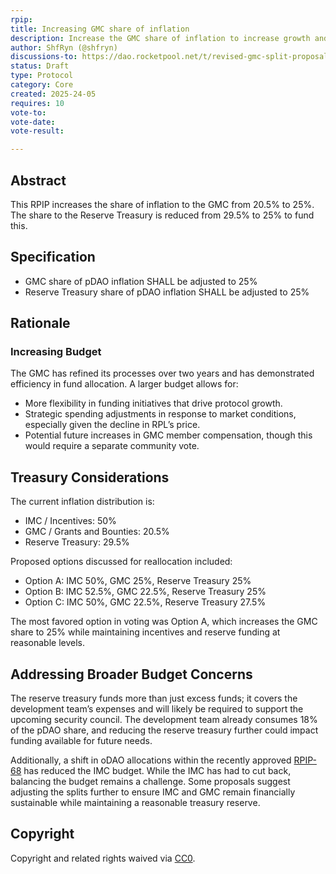 ```yaml
---
rpip: 
title: Increasing GMC share of inflation
description: Increase the GMC share of inflation to increase growth and efficiency
author: ShfRyn (@shfryn)
discussions-to: https://dao.rocketpool.net/t/revised-gmc-split-proposal/3430
status: Draft
type: Protocol
category: Core
created: 2025-24-05
requires: 10
vote-to:
vote-date:
vote-result:

---
```


## Abstract
This RPIP increases the share of inflation to the GMC from 20.5% to 25%. The share to the Reserve Treasury is reduced from 29.5% to 25% to fund this.

## Specification
- GMC share of pDAO inflation SHALL be adjusted to 25%
- Reserve Treasury share of pDAO inflation SHALL be adjusted to 25%

## Rationale

### Increasing Budget

The GMC has refined its processes over two years and has demonstrated efficiency in fund allocation. A larger budget allows for:
* More flexibility in funding initiatives that drive protocol growth.
* Strategic spending adjustments in response to market conditions, especially given the decline in RPL’s price.
* Potential future increases in GMC member compensation, though this would require a separate community vote.

## Treasury Considerations

The current inflation distribution is:
* IMC / Incentives: 50%
* GMC / Grants and Bounties: 20.5%
* Reserve Treasury: 29.5%

Proposed options discussed for reallocation included:
* Option A: IMC 50%, GMC 25%, Reserve Treasury 25%
* Option B: IMC 52.5%, GMC 22.5%, Reserve Treasury 25%
* Option C: IMC 50%, GMC 22.5%, Reserve Treasury 27.5%

The most favored option in voting was Option A, which increases the GMC share to 25% while maintaining incentives and reserve funding at reasonable levels.

## Addressing Broader Budget Concerns

The reserve treasury funds more than just excess funds; it covers the development team’s expenses and will likely be required to support the upcoming security council. The development team already consumes 18% of the pDAO share, and reducing the reserve treasury further could impact funding available for future needs.

Additionally, a shift in oDAO allocations within the recently approved [RPIP-68](https://rpips.rocketpool.net/RPIPs/RPIP-68) has reduced the IMC budget. While the IMC has had to cut back, balancing the budget remains a challenge. Some proposals suggest adjusting the splits further to ensure IMC and GMC remain financially sustainable while maintaining a reasonable treasury reserve.

## Copyright
Copyright and related rights waived via [CC0](https://creativecommons.org/publicdomain/zero/1.0/).